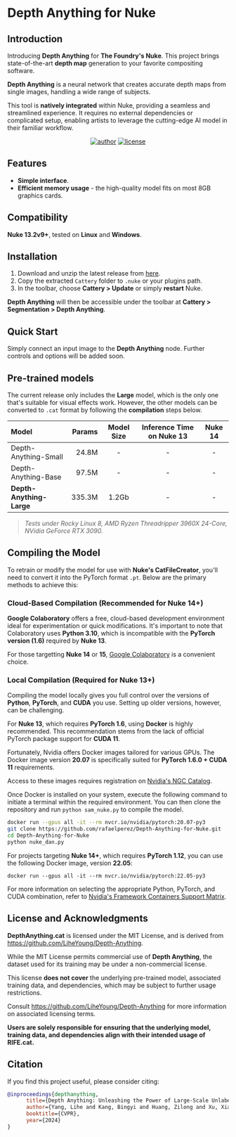 
# Depth Anything for Nuke

## Introduction

Introducing **Depth Anything** for **The Foundry's Nuke**. This project brings state-of-the-art **depth map** generation to your favorite compositing software.

**Depth Anything** is a neural network that creates accurate depth maps from single images, handling a wide range of subjects.

This tool is **natively integrated** within Nuke, providing a seamless and streamlined experience. It requires no external dependencies or complicated setup, enabling artists to leverage the cutting-edge AI model in their familiar workflow.

<div align="center">

[![author](https://img.shields.io/badge/by:_Rafael_Silva-red?logo=linkedin&logoColor=white)](https://www.linkedin.com/in/rafael-silva-ba166513/)
[![license](https://img.shields.io/badge/license-MIT-blue)](LICENSE)

</div>

## Features

- **Simple interface**.
- **Efficient memory usage** - the high-quality model fits on most 8GB graphics cards.

## Compatibility

**Nuke 13.2v9+**, tested on **Linux** and **Windows**.

## Installation

1. Download and unzip the latest release from [here](https://github.com/rafaelperez/Depth-Anything-for-Nuke/releases).
2. Copy the extracted `Cattery` folder to `.nuke` or your plugins path.
3. In the toolbar, choose **Cattery > Update** or simply **restart** Nuke.

**Depth Anything** will then be accessible under the toolbar at **Cattery > Segmentation > Depth Anything**.

## Quick Start
Simply connect an input image to the **Depth Anything** node. Further controls and options will be added soon.

## Pre-trained models

The current release only includes the **Large** model, which is the only one that's suitable for visual effects work. However, the other models can be converted to `.cat` format by following the **compilation** steps below.

| Model | Params | Model Size | Inference Time on Nuke 13 | Nuke 14 |
|:-|-:|:-:|:-:|:-:|
| Depth-Anything-Small | 24.8M | - | - | - |
| Depth-Anything-Base | 97.5M | - | - | - |
| **Depth-Anything-Large** | 335.3M | 1.2Gb | - | - |

> *Tests under Rocky Linux 8, AMD Ryzen Threadripper 3960X 24-Core, NVidia GeForce RTX 3090.*

## Compiling the Model

To retrain or modify the model for use with **Nuke's CatFileCreator**, you'll need to convert it into the PyTorch format `.pt`. Below are the primary methods to achieve this:

### Cloud-Based Compilation (Recommended for Nuke 14+)

**Google Colaboratory** offers a free, cloud-based development environment ideal for experimentation or quick modifications. It's important to note that Colaboratory uses **Python 3.10**, which is incompatible with the **PyTorch version (1.6)** required by **Nuke 13**.

For those targetting **Nuke 14** or **15**, [Google Colaboratory](https://colab.research.google.com) is a convenient choice.

### Local Compilation (Required for Nuke 13+)

Compiling the model locally gives you full control over the versions of **Python**, **PyTorch**, and **CUDA** you use. Setting up older versions, however, can be challenging.

For **Nuke 13**, which requires **PyTorch 1.6**, using **Docker** is highly recommended. This recommendation stems from the lack of official PyTorch package support for **CUDA 11**.

Fortunately, Nvidia offers Docker images tailored for various GPUs. The Docker image version **20.07** is specifically suited for **PyTorch 1.6.0 + CUDA 11** requirements.

Access to these images requires registration on [Nvidia's NGC Catalog](https://catalog.ngc.nvidia.com/orgs/nvidia/containers/pytorch).

Once Docker is installed on your system, execute the following command to initiate a terminal within the required environment. You can then clone the repository and run `python sam_nuke.py` to compile the model.

```sh
docker run --gpus all -it --rm nvcr.io/nvidia/pytorch:20.07-py3
git clone https://github.com/rafaelperez/Depth-Anything-for-Nuke.git
cd Depth-Anything-for-Nuke
python nuke_dan.py
```
For projects targeting **Nuke 14+**, which requires **PyTorch 1.12**, you can use the following Docker image, version **22.05**:

`docker run --gpus all -it --rm nvcr.io/nvidia/pytorch:22.05-py3`

For more information on selecting the appropriate Python, PyTorch, and CUDA combination, refer to [Nvidia's Framework Containers Support Matrix](https://docs.nvidia.com/deeplearning/frameworks/support-matrix/index.html#framework-matrix-2020).

## License and Acknowledgments

**DepthAnything.cat** is licensed under the MIT License, and is derived from https://github.com/LiheYoung/Depth-Anything.

While the MIT License permits commercial use of **Depth Anything**, the dataset used for its training may be under a non-commercial license.

This license **does not cover** the underlying pre-trained model, associated training data, and dependencies, which may be subject to further usage restrictions.

Consult https://github.com/LiheYoung/Depth-Anything for more information on associated licensing terms.

**Users are solely responsible for ensuring that the underlying model, training data, and dependencies align with their intended usage of RIFE.cat.**

## Citation

If you find this project useful, please consider citing:

```bibtex
@inproceedings{depthanything,
      title={Depth Anything: Unleashing the Power of Large-Scale Unlabeled Data}, 
      author={Yang, Lihe and Kang, Bingyi and Huang, Zilong and Xu, Xiaogang and Feng, Jiashi and Zhao, Hengshuang},
      booktitle={CVPR},
      year={2024}
}
```
